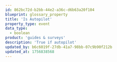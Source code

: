 ```yaml
---
id: 862bc72d-b2bb-44e2-a36c-d6b63a20f104
blueprint: glossary_property
title: 'Is Autopilot'
property_type: event
data_type:
  - boolean
product: 'guides & surveys'
description: 'True if autopilot'
updated_by: b6c6019f-27db-41a7-98bb-07c9b90f212b
updated_at: 1756838568
---
```

